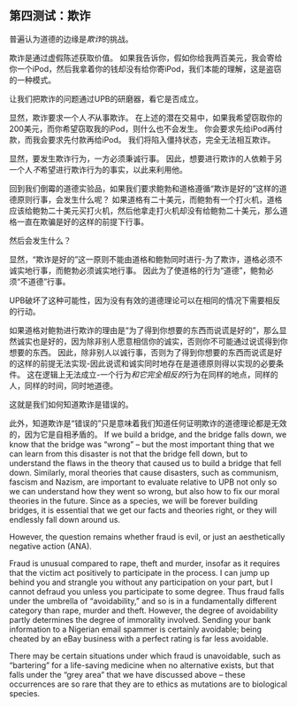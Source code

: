 ## 第四测试：欺诈

普遍认为道德的边缘是*欺诈*的挑战。

欺诈是通过虚假陈述获取价值。 如果我告诉你，假如你给我两百美元，我会寄给你一个iPod，然后我拿着你的钱却没有给你寄iPod，我们本能的理解，这是盗窃的一种模式。

让我们把欺诈的问题通过UPB的研磨器，看它是否成立。

显然，欺诈要求一个人*不*从事欺诈。 在上述的潜在交易中，如果我希望窃取你的200美元，而你希望窃取我的iPod，则什么也不会发生。 你会要求先给iPod再付款，而我会要求先付款再给iPod。 我们将陷入僵持状态，完全无法相互欺诈。

显然，要发生欺诈行为，一方必须秉诚行事。 因此，想要进行欺诈的人依赖于另一个人*不*希望进行欺诈行为的事实，以此来利用他。

回到我们倒霉的道德实验品，如果我们要求鲍勃和道格遵循“欺诈是好的”这样的道德原则行事，会发生什么呢？ 如果道格有二十美元，而鲍勃有一个打火机，道格应该给鲍勃二十美元买打火机，然后他拿走打火机却没有给鲍勃二十美元，那么道格一直在欺骗是好的这样的前提下行事。

然后会发生什么？

显然，“欺诈是好的”这一原则不能由道格和鲍勃同时进行-为了欺诈，道格必须不诚实地行事，而鲍勃必须诚实地行事。 因此为了使道格的行为“道德”，鲍勃必须“不道德”行事。

UPB破坏了这种可能性，因为没有有效的道德理论可以在相同的情况下需要相反的行动。

如果道格对鲍勃进行欺诈的理由是“为了得到你想要的东西而说谎是好的”，那么显然诚实也是好的，因为除非别人愿意相信你的诚实，否则你不可能通过说谎得到你想要的东西。 因此，除非别人以诚行事，否则为了得到你想要的东西而说谎是好的这样的前提无法实现-因此说谎和诚实同时地存在是道德原则得以实现的必要条件。 这在逻辑上无法成立-一个行为*和它完全相反的*行为在同样的地点，同样的人，同样的时间，同时地道德。

这就是我们如何知道欺诈是错误的。

此外，知道欺诈是“错误的”只是意味着我们知道任何证明欺诈的道德理论都是无效的，因为它是自相矛盾的。 If we build a bridge, and the bridge falls down, we know that the bridge was “wrong” – but the most important thing that we can learn from this disaster is not that the bridge fell down, but to understand the flaws in the theory that caused us to build a bridge that fell down. Similarly, moral theories that cause disasters, such as communism, fascism and Nazism, are important to evaluate relative to UPB not only so we can understand how they went so wrong, but also how to fix our moral theories in the future. Since as a species, we will be forever building bridges, it is essential that we get our facts and theories right, or they will endlessly fall down around us.

However, the question remains whether fraud is evil, or just an aesthetically negative action (ANA).

Fraud is unusual compared to rape, theft and murder, insofar as it requires that the victim act positively to participate in the process. I can jump up behind you and strangle you without any participation on your part, but I cannot defraud you unless you participate to some degree. Thus fraud falls under the umbrella of “avoidability,” and so is in a fundamentally different category than rape, murder and theft. However, the degree of avoidability partly determines the degree of immorality involved. Sending your bank information to a Nigerian email spammer is certainly avoidable; being cheated by an eBay business with a perfect rating is far less avoidable.

There may be certain situations under which fraud is unavoidable, such as “bartering” for a life-saving medicine when no alternative exists, but that falls under the “grey area” that we have discussed above – these occurrences are so rare that they are to ethics as mutations are to biological species.